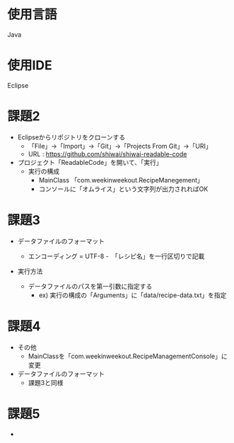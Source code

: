 # 使用言語
Java

# 使用IDE
Eclipse

# 課題2
- Eclipseからリポジトリをクローンする
	- 「File」→「Import」→「Git」→「Projects From Git」→「URI」
	- URL : https://github.com/shiwai/shiwai-readable-code
- プロジェクト「ReadableCode」を開いて、「実行」
	- 実行の構成
		- MainClass 「com.weekinweekout.RecipeManegement」
		- コンソールに「オムライス」という文字列が出力されればOK

# 課題3
- データファイルのフォーマット
	- エンコーディング = UTF-8
	-　「レシピ名」を一行区切りで記載

- 実行方法
	- データファイルのパスを第一引数に指定する
		- ex) 実行の構成の「Arguments」に「data/recipe-data.txt」を指定

# 課題4
- その他
	- MainClassを「com.weekinweekout.RecipeManagementConsole」に変更
- データファイルのフォーマット
	- 課題3と同様

# 課題5
-